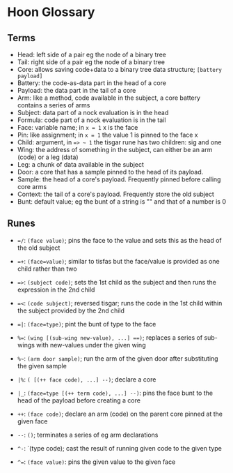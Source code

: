 
# Hoon Glossary

## Terms

- Head: left side of a pair eg the node of a binary tree
- Tail: right side of a pair eg the node of a binary tree
- Core: allows saving code+data to a binary tree data structure; `[battery payload]`
- Battery: the code-as-data part in the head of a core
- Payload: the data part in the tail of a core
- Arm: like a method, code available in the subject, a core battery contains a series of arms
- Subject: data part of a nock evaluation is in the head
- Formula: code part of a nock evaluation is in the tail
- Face: variable name; in `x = 1` x is the face
- Pin: like assignment; in `x = 1` the value 1 is pinned to the face x
- Child: argument, in `=> ~ 1` the tisgar rune has two children: sig and one
- Wing: the address of something in the subject, can either be an arm (code) or a leg (data)
- Leg: a chunk of data available in the subject
- Door: a core that has a sample pinned to the head of its payload.
- Sample: the head of a core's payload. Frequently pinned before calling core arms
- Context: the tail of a core's payload. Frequently store the old subject
- Bunt: default value; eg the bunt of a string is "" and that of a number is 0

## Runes

- `=/`: `(face value)`; pins the face to the value and sets this as the head of the old subject
- `=+`: `(face=value)`; similar to tisfas but the face/value is provided as one child rather than two
- `=>`: `(subject code)`; sets the 1st child as the subject and then runs the expression in the 2nd child
- `=<`: `(code subject)`; reversed tisgar; runs the code in the 1st child within the subject provided by the 2nd child
- `=|`: `(face=type)`; pint the bunt of type to the face

- `%=`: `(wing [(sub-wing new-value), ...] ==)`; replaces a series of sub-wings with new-values under the given wing
- `%~`: `(arm door sample)`; run the arm of the given door after substituting the given sample

- `|%`: `( [(++ face code), ...] --)`; declare a core
- `|_`: `(face=type [(++ term code), ...] --)`: pins the face bunt to the head of the payload before creating a core

- `++`: `(face code)`; declare an arm (code) on the parent core pinned at the given face
- `--`: `()`; terminates a series of eg arm declarations

- `^-`: `(type code); cast the result of running given code to the given type
- `^=`: `(face value)`: pins the given value to the given face

